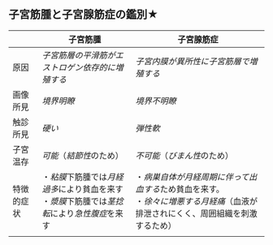 ## 子宮筋腫と子宮腺筋症の鑑別★

|       | 子宮筋腫                                                    | 子宮腺筋症                                                                 |
| ----- | ------------------------------------------------------- | --------------------------------------------------------------------- |
| 原因    | *子宮筋層の平滑筋がエストロゲン依存的に増殖する*                               | *子宮内膜が異所性に子宮筋層で増殖する*                                                  |
| 画像所見  | *境界明瞭*                                                  | *境界不明瞭*                                                               |
| 触診所見  | *硬い*                                                    | *弾性軟*                                                                 |
| 子宮温存  | *可能*（*結節性*のため）                                          | *不可能*（*びまん性*のため）                                                      |
| 特徴的症状 | ・*粘膜*下筋腫では*月経過多*により貧血を来す<br>・*漿膜*下筋腫では*茎捻転*により*急性腹症*を来す | ・*病巣自体が月経周期に伴って出血する*ため貧血を来す。<br>・*徐々に増悪する月経痛*（血液が排泄されにくく、周囲組織を刺激するため） |
|       |                                                         |                                                                       |
